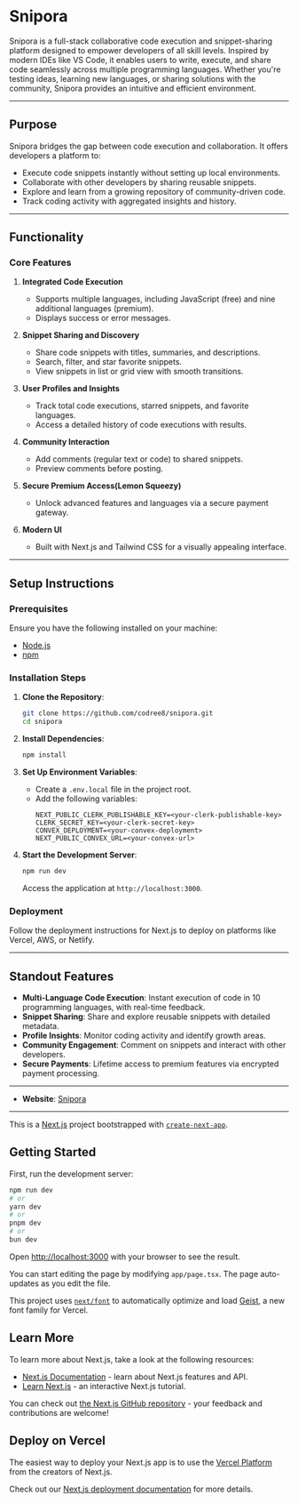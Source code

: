 # Snipora

Snipora is a full-stack collaborative code execution and snippet-sharing platform designed to empower developers of all skill levels. Inspired by modern IDEs like VS Code, it enables users to write, execute, and share code seamlessly across multiple programming languages. Whether you're testing ideas, learning new languages, or sharing solutions with the community, Snipora provides an intuitive and efficient environment.

---

## Purpose

Snipora bridges the gap between code execution and collaboration. It offers developers a platform to:

- Execute code snippets instantly without setting up local environments.
- Collaborate with other developers by sharing reusable snippets.
- Explore and learn from a growing repository of community-driven code.
- Track coding activity with aggregated insights and history.

---

## Functionality

### Core Features

1. **Integrated Code Execution**
   - Supports multiple languages, including JavaScript (free) and nine additional languages (premium).
   - Displays success or error messages.

2. **Snippet Sharing and Discovery**
   - Share code snippets with titles, summaries, and descriptions.
   - Search, filter, and star favorite snippets.
   - View snippets in list or grid view with smooth transitions.

3. **User Profiles and Insights**
   - Track total code executions, starred snippets, and favorite languages.
   - Access a detailed history of code executions with results.

4. **Community Interaction**
   - Add comments (regular text or code) to shared snippets.
   - Preview comments before posting.

5. **Secure Premium Access(Lemon Squeezy)**
   - Unlock advanced features and languages via a secure payment gateway.

6. **Modern UI**
   - Built with Next.js and Tailwind CSS for a visually appealing interface.

---

## Setup Instructions

### Prerequisites

Ensure you have the following installed on your machine:
- [Node.js](https://nodejs.org/)
- [npm](https://www.npmjs.com/)

### Installation Steps

1. **Clone the Repository**:
   ```bash
   git clone https://github.com/codree8/snipora.git
   cd snipora
   ```

2. **Install Dependencies**:
   ```bash
   npm install
   ```

3. **Set Up Environment Variables**:
   - Create a `.env.local` file in the project root.
   - Add the following variables:
     ```env
     NEXT_PUBLIC_CLERK_PUBLISHABLE_KEY=<your-clerk-publishable-key>
     CLERK_SECRET_KEY=<your-clerk-secret-key>
     CONVEX_DEPLOYMENT=<your-convex-deployment>
     NEXT_PUBLIC_CONVEX_URL=<your-convex-url>
     ```

4. **Start the Development Server**:
   ```bash
   npm run dev
   ```

   Access the application at `http://localhost:3000`.

### Deployment

Follow the deployment instructions for Next.js to deploy on platforms like Vercel, AWS, or Netlify.

---

## Standout Features

- **Multi-Language Code Execution**: Instant execution of code in 10 programming languages, with real-time feedback.
- **Snippet Sharing**: Share and explore reusable snippets with detailed metadata.
- **Profile Insights**: Monitor coding activity and identify growth areas.
- **Community Engagement**: Comment on snippets and interact with other developers.
- **Secure Payments**: Lifetime access to premium features via encrypted payment processing.

---

- **Website**: [Snipora](https://snipora.vercel.app/)


---

This is a [Next.js](https://nextjs.org) project bootstrapped with [`create-next-app`](https://nextjs.org/docs/app/api-reference/cli/create-next-app).

## Getting Started

First, run the development server:

```bash
npm run dev
# or
yarn dev
# or
pnpm dev
# or
bun dev
```

Open [http://localhost:3000](http://localhost:3000) with your browser to see the result.

You can start editing the page by modifying `app/page.tsx`. The page auto-updates as you edit the file.

This project uses [`next/font`](https://nextjs.org/docs/app/building-your-application/optimizing/fonts) to automatically optimize and load [Geist](https://vercel.com/font), a new font family for Vercel.

## Learn More

To learn more about Next.js, take a look at the following resources:

- [Next.js Documentation](https://nextjs.org/docs) - learn about Next.js features and API.
- [Learn Next.js](https://nextjs.org/learn) - an interactive Next.js tutorial.

You can check out [the Next.js GitHub repository](https://github.com/vercel/next.js) - your feedback and contributions are welcome!

## Deploy on Vercel

The easiest way to deploy your Next.js app is to use the [Vercel Platform](https://vercel.com/new?utm_medium=default-template&filter=next.js&utm_source=create-next-app&utm_campaign=create-next-app-readme) from the creators of Next.js.

Check out our [Next.js deployment documentation](https://nextjs.org/docs/app/building-your-application/deploying) for more details.
